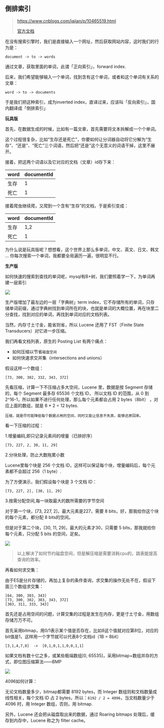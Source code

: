 ## 倒排索引

> https://www.cnblogs.com/jajian/p/10465519.html
>
> [官方文档](https://www.elastic.co/cn/blog/frame-of-reference-and-roaring-bitmaps)

在没有搜索引擎时，我们是直接输入一个网址，然后获取网站内容，这时我们的行为是：

```
document -> to -> words
```

通过文章，获取里面的单词，此谓「正向索引」，forward index.

后来，我们希望能够输入一个单词，找到含有这个单词，或者和这个单词有关系的文章：

```
word -> to -> documents
```

于是我们把这种索引，成为inverted index，直译过来，应该叫「反向索引」，国内翻译成「倒排索引」

**玩具版**

首先，在数据生成的时候，比如有一篇文章，首先需要将文本拆解成一个个单词。

这个过程很复杂，比如“生存还是死亡”，你要如何让分词器自动将它分解为“生存”、“还是”、“死亡”三个词语，然后把“还是”这个无意义的词语干掉，这里不展开。

接着，把这两个词语以及它对应的文档（文章）id存下来：

| word | documentId |
| ---- | ---------- |
| 生存 | 1          |
| 死亡 | 1          |

接着爬虫继续爬，又爬到一个含有“生存”的文档，于是索引变成：

| word | documentId |
| ---- | ---------- |
| 生存 | 1,2        |
| 死亡 | 1          |

为什么说是玩具版呢？想想看，这个世界上那么多单词，中文、英文、日文、韩文 … 你每次搜索一个单词，我都要全局遍历一遍，很明显不行。

**生产版**

如何快速的搜索到查找的单词呢，mysql有B+树，我们要照着学一下，为单词再建一层索引


![](https://yitiaoit.oss-cn-beijing.aliyuncs.com/img/image-20230130154214413.png)

生产版增加了最左边的一层「字典树」term index，它不存储所有的单词，只存储单词前缀，通过字典树找到单词所在的块，也就是单词的大概位置，再在块里二分查找，找到对应的单词，再找到单词对应的文档列表。

当然，内存寸土寸金，能省则省，所以 Lucene 还用了 FST（Finite State Transducers）对它进一步压缩。


我们再看文档列表，原生的 Posting List 有两个痛点：

- 如何压缩以节省`磁盘空间`
- 如何快速求交并集（intersections and unions）

假设这样一个数组：

```
[73, 300, 302, 332, 343, 372]
```

先看压缩，计算一下不压缩占多大空间，Lucene 里，数据是按 Segment 存储的，每个 Segment 最多存 65536 个文档 ID， 所以文档 ID 的范围，从 0 到 2^16-1，所以如果不进行任何处理，那么每个元素都会占用 2 bytes（8bit） ，对应上面的数组，就是 6 * 2 = 12 bytes.

`压缩，就是尽可能降低每个数据占用的空间，同时又能让信息不失真，能够还原回来。`

看一下压缩的过程：

1.增量编码,即只记录元素间的增量（已排好序）

```
[73, 227, 2, 30, 11, 29]
```

2.分块处理，防止大数拖累小数

Lucene里每个块是 256 个文档 ID，这样可以保证每个块，增量编码后，每个元素都不会超过 256（1 byte）.

为了方便演示，我们假设每个块是 3 个文档 ID：

```
[73, 227, 2], [30, 11, 29]
```

3.按需分配空间,每一块取最大的数所需要的字节空间

对于第一个块，[73, 227, 2]，最大元素是227，需要 8 bits，好，那我给你这个块的每个元素，都分配 8 bits的空间。

但是对于第二个块，[30, 11, 29]，最大的元素才30，只需要 5 bits，那我就给你每个元素，只分配 5 bits 的空间，足矣。

![](https://yitiaoit.oss-cn-beijing.aliyuncs.com/img/image-20230130163214403.png)

> 以上解决了如何节约磁盘空间，但是解压缩是需要消耗cpu的，跳表能提高查询的效率。

再看如何求交集：

由于ES是分片存储的，再加上复杂的条件查询，求交集的操作无处不在，假设下面三个数组求交集：

```
[64, 300, 303, 343]
[73, 300, 302, 303, 343, 372]
[303, 311, 333, 343]
```

首先还是占用空间的问题，计算交集的过程是发生在内存，更是寸土寸金，用数组存储万万不可。

首先采用bitmap，用0/1表示某个值是否存在，比如8这个值就对应第8位，对应的bit值是1，这样用一个字节就可以代表8个文档id（1B = 8bit）

```
[3,1,4,7,8]  ->  [0,1,0,1,1,0,0,1,1]
```



如果文档有数十亿之多，或某些极端数组[0, 65535]，采用bitmap+数组并存的方式，即位图压缩算法——BMP

![](https://yitiaoit.oss-cn-beijing.aliyuncs.com/img/image-20230130164949145.png)

4096如何计算：

无论文档数量多少，bitmap都需要 8192 bytes，而 Integer 数组则和文档数量成线性相关，每个文档 ID 占 2 bytes，所以：`8192 / 2 = 4096`，当文档数量少于 4096 时，用 Integer 数组，否则，用 bitmap.

另外，Lucene 还会把从磁盘取出来的数据，通过 Roaring bitmaps 处理后，缓存到内存中，Lucene 称之为 filter cache。



